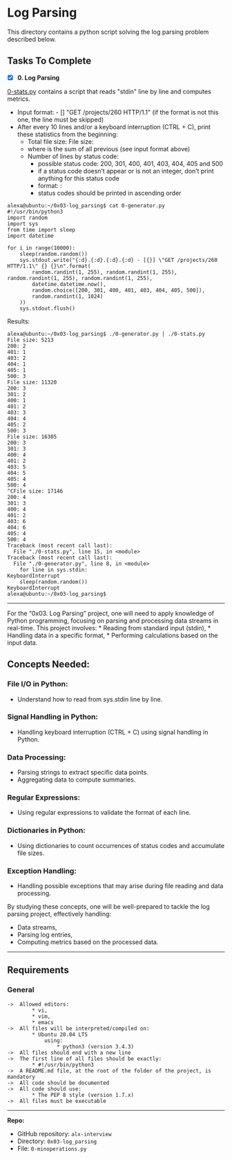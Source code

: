 # Log Parsing
This directory contains a python script solving the log parsing problem described below.

## Tasks To Complete
+ [x] **0. Log Parsing**

[0-stats.py](https://github.com/kal-kyokya/alx-interview/tree/main/0x03-log_parsing) contains a script that reads "stdin" line by line and computes metrics.

* Input format: <IP Address> - [<date>] "GET /projects/260 HTTP/1.1" <status code> <file size> (if the format is not this one, the line must be skipped)
* After every 10 lines and/or a keyboard interruption (CTRL + C), print these statistics from the beginning:
	* Total file size: File size: <total size>
	* where <total size> is the sum of all previous <file size> (see input format above)
	* Number of lines by status code:
		* possible status code: 200, 301, 400, 401, 403, 404, 405 and 500
		* if a status code doesn’t appear or is not an integer, don’t print anything for this status code
		* format: <status code>: <number>
		* status codes should be printed in ascending order

```
alexa@ubuntu:~/0x03-log_parsing$ cat 0-generator.py
#!/usr/bin/python3
import random
import sys
from time import sleep
import datetime

for i in range(10000):
    sleep(random.random())
    sys.stdout.write("{:d}.{:d}.{:d}.{:d} - [{}] \"GET /projects/260 HTTP/1.1\" {} {}\n".format(
        random.randint(1, 255), random.randint(1, 255), random.randint(1, 255), random.randint(1, 255),
        datetime.datetime.now(),
        random.choice([200, 301, 400, 401, 403, 404, 405, 500]),
        random.randint(1, 1024)
    ))
    sys.stdout.flush()
```
Results:
```
alexa@ubuntu:~/0x03-log_parsing$ ./0-generator.py | ./0-stats.py 
File size: 5213
200: 2
401: 1
403: 2
404: 1
405: 1
500: 3
File size: 11320
200: 3
301: 2
400: 1
401: 2
403: 3
404: 4
405: 2
500: 3
File size: 16305
200: 3
301: 3
400: 4
401: 2
403: 5
404: 5
405: 4
500: 4
^CFile size: 17146
200: 4
301: 3
400: 4
401: 2
403: 6
404: 6
405: 4
500: 4
Traceback (most recent call last):
  File "./0-stats.py", line 15, in <module>
Traceback (most recent call last):
  File "./0-generator.py", line 8, in <module>
    for line in sys.stdin:
KeyboardInterrupt
    sleep(random.random())
KeyboardInterrupt
alexa@ubuntu:~/0x03-log_parsing$
```

---

For the “0x03. Log Parsing” project, one will need to apply knowledge of Python programming, focusing on parsing and processing data streams in real-time.
This project involves:
	* Reading from standard input (stdin),
	* Handling data in a specific format,
	* Performing calculations based on the input data.

## Concepts Needed:

### File I/O in Python:
* Understand how to read from sys.stdin line by line.

### Signal Handling in Python:
* Handling keyboard interruption (CTRL + C) using signal handling in Python.

### Data Processing:
* Parsing strings to extract specific data points.
* Aggregating data to compute summaries.

### Regular Expressions:
* Using regular expressions to validate the format of each line.

### Dictionaries in Python:
* Using dictionaries to count occurrences of status codes and accumulate file sizes.

### Exception Handling:
* Handling possible exceptions that may arise during file reading and data processing.

By studying these concepts, one will be well-prepared to tackle the log parsing project, effectively handling:
* Data streams,
* Parsing log entries,
* Computing metrics based on the processed data.
---

## Requirements
### General

	->	Allowed editors:
			* vi,
			* vim,
			* emacs
	->	All files will be interpreted/compiled on:
			* Ubuntu 20.04 LTS
				using:
					* python3 (version 3.4.3)
	->	All files should end with a new line
	->	The first line of all files should be exactly:
			* #!/usr/bin/python3
	->	A README.md file, at the root of the folder of the project, is mandatory
	->	All code should be documented
	->	All code should use:
			* The PEP 8 style (version 1.7.x)
	->	All files must be executable

---

**Repo:**

-   GitHub repository: `alx-interview`
-   Directory: `0x03-log_parsing`
-   File: `0-minoperations.py`
